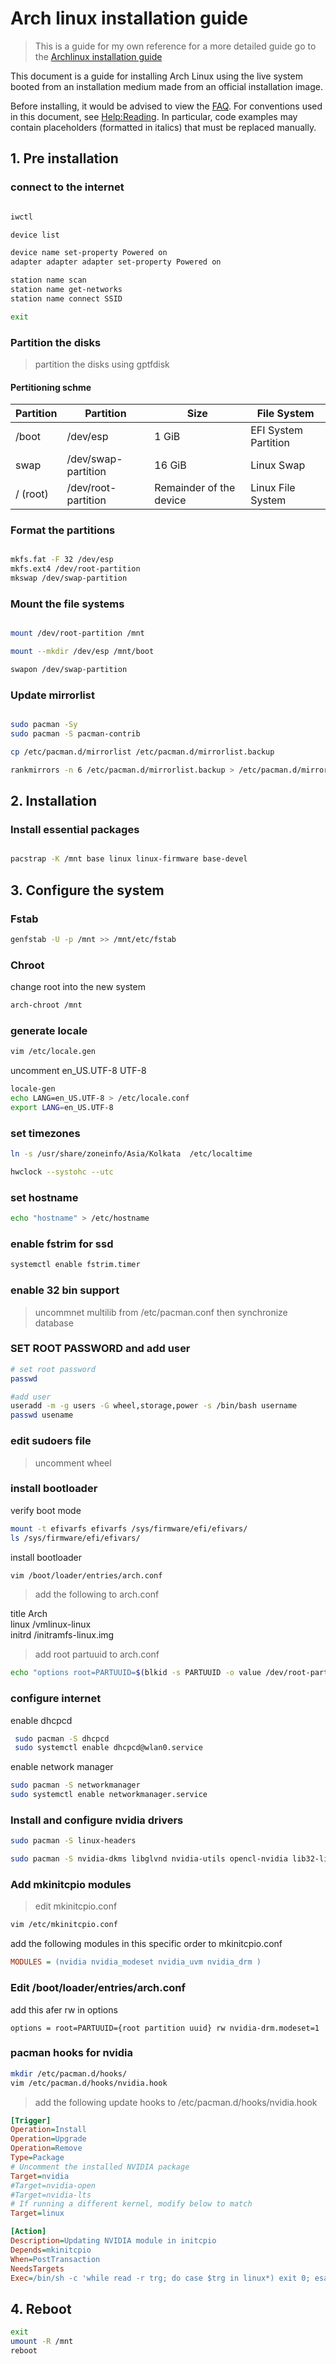 # Arch linux installation guide

> This is a guide for my own reference for a more detailed guide go to the [Archlinux installation guide](https://wiki.archlinux.org/title/Installation_guide)

This document is a guide for installing Arch Linux using the live system booted from an installation medium made from an official installation image.

Before installing, it would be advised to view the [FAQ](https://wiki.archlinux.org/title/Frequently_asked_questions). For conventions used in this document, see [Help:Reading](https://wiki.archlinux.org/title/Help:Reading). In particular, code examples may contain placeholders (formatted in italics) that must be replaced manually.

## 1. Pre installation

### connect to the internet

```bash

iwctl

device list

device name set-property Powered on
adapter adapter adapter set-property Powered on

station name scan
station name get-networks
station name connect SSID

exit

```

### Partition the disks

> partition the disks using gptfdisk 

#### Pertitioning schme

| Partition | Partition           | Size                      | File System          |
|-----------|---------------------|---------------------------|----------------------|
| /boot     | /dev/esp            | 1 GiB                     | EFI System Partition |
| swap      | /dev/swap-partition | 16 GiB                    | Linux Swap           |
| / (root)  | /dev/root-partition | Remainder of the device   | Linux File System    |

### Format the partitions 

```bash

mkfs.fat -F 32 /dev/esp  
mkfs.ext4 /dev/root-partition  
mkswap /dev/swap-partition  

```

### Mount the file systems

```bash

mount /dev/root-partition /mnt  

mount --mkdir /dev/esp /mnt/boot  

swapon /dev/swap-partition  

```

### Update mirrorlist

```bash

sudo pacman -Sy
sudo pacman -S pacman-contrib

cp /etc/pacman.d/mirrorlist /etc/pacman.d/mirrorlist.backup

rankmirrors -n 6 /etc/pacman.d/mirrorlist.backup > /etc/pacman.d/mirrorlist

```

## 2. Installation

### Install essential packages

```bash

pacstrap -K /mnt base linux linux-firmware base-devel

```
## 3. Configure the system

### Fstab

```bash
genfstab -U -p /mnt >> /mnt/etc/fstab
```

### Chroot
change root into the new system

```bash
arch-chroot /mnt 
```
### generate locale

```bash
vim /etc/locale.gen
```
uncomment en_US.UTF-8 UTF-8

```bash
locale-gen
echo LANG=en_US.UTF-8 > /etc/locale.conf
export LANG=en_US.UTF-8
```

### set timezones

```bash
ln -s /usr/share/zoneinfo/Asia/Kolkata  /etc/localtime

hwclock --systohc --utc

```
### set hostname

```bash
echo "hostname" > /etc/hostname
```

### enable fstrim for ssd

```bash
systemctl enable fstrim.timer
```

### enable 32 bin support

> uncommnet multilib from /etc/pacman.conf then synchronize database

### SET ROOT PASSWORD and add user

```bash
# set root password
passwd

#add user
useradd -m -g users -G wheel,storage,power -s /bin/bash username
passwd usename
```

### edit sudoers file

> uncomment wheel

### install bootloader

verify boot mode

```bash
mount -t efivarfs efivarfs /sys/firmware/efi/efivars/
ls /sys/firmware/efi/efivars/
```

install bootloader

```bash
vim /boot/loader/entries/arch.conf
```

> add the following to arch.conf

title Arch  
linux /vmlinux-linux  
initrd /initramfs-linux.img  

>add root partuuid  to arch.conf

```bash
echo "options root=PARTUUID=$(blkid -s PARTUUID -o value /dev/root-partition) rw" >> /boot/loader/entries/arch.conf
```

### configure internet

enable dhcpcd

```bash
 sudo pacman -S dhcpcd
 sudo systemctl enable dhcpcd@wlan0.service
```

enable network manager

```bash
sudo pacman -S networkmanager
sudo systemctl enable networkmanager.service
```

### Install and configure nvidia drivers

```bash
sudo pacman -S linux-headers

sudo pacman -S nvidia-dkms libglvnd nvidia-utils opencl-nvidia lib32-libglvn lib-32-nvidia-utils lib32-opencl-nvidia nvidia-settings
```

### Add mkinitcpio modules

> edit mkinitcpio.conf 

```bash
vim /etc/mkinitcpio.conf
```
add the following modules in this specific order to mkinitcpio.conf

```ini
MODULES = (nvidia nvidia_modeset nvidia_uvm nvidia_drm )
```

### Edit /boot/loader/entries/arch.conf
add this afer rw in options

```
options = root=PARTUUID={root partition uuid} rw nvidia-drm.modeset=1
```

### pacman hooks for nvidia

```bash
mkdir /etc/pacman.d/hooks/
vim /etc/pacman.d/hooks/nvidia.hook
```

> add the following update hooks to /etc/pacman.d/hooks/nvidia.hook

```ini
[Trigger]
Operation=Install
Operation=Upgrade
Operation=Remove
Type=Package
# Uncomment the installed NVIDIA package
Target=nvidia
#Target=nvidia-open
#Target=nvidia-lts
# If running a different kernel, modify below to match
Target=linux

[Action]
Description=Updating NVIDIA module in initcpio
Depends=mkinitcpio
When=PostTransaction
NeedsTargets
Exec=/bin/sh -c 'while read -r trg; do case $trg in linux*) exit 0; esac; done; /usr/bin/mkinitcpio -P'
```

## 4. Reboot

```bash
exit
umount -R /mnt
reboot
```

